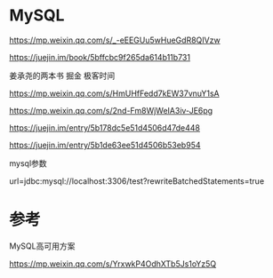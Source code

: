 # MySQL


https://mp.weixin.qq.com/s/_-eEEGUu5wHueGdR8QIVzw

https://juejin.im/book/5bffcbc9f265da614b11b731

姜承尧的两本书
掘金 极客时间

https://mp.weixin.qq.com/s/HmUHfFedd7kEW37vnuY1sA

https://mp.weixin.qq.com/s/2nd-Fm8WjWeIA3iv-JE6pg

https://juejin.im/entry/5b178dc5e51d4506d47de448

https://juejin.im/entry/5b1de63ee51d4506b53eb954


mysql参数


url=jdbc:mysql://localhost:3306/test?rewriteBatchedStatements=true



# 参考



MySQL高可用方案

  https://mp.weixin.qq.com/s/YrxwkP4OdhXTb5Js1oYz5Q
